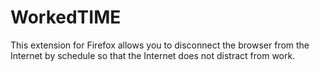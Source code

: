 # WorkedTIME

This extension for Firefox allows you to disconnect the browser from the Internet by schedule so that the Internet does not distract from work.
